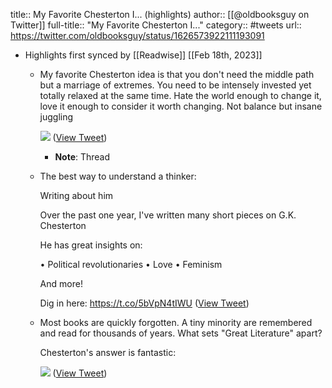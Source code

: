 title:: My Favorite Chesterton I... (highlights)
author:: [[@oldbooksguy on Twitter]]
full-title:: "My Favorite Chesterton I..."
category:: #tweets
url:: https://twitter.com/oldbooksguy/status/1626573922111193091

- Highlights first synced by [[Readwise]] [[Feb 18th, 2023]]
	- My favorite Chesterton idea is that you don't need the middle path but a marriage of extremes. You need to be intensely invested yet totally relaxed at the same time. Hate the world enough to change it, love it enough to consider it worth changing. Not balance but insane juggling 
	  
	  ![](https://pbs.twimg.com/media/FpLAXFGagAICXSf.jpg) ([View Tweet](https://twitter.com/oldbooksguy/status/1626573922111193091))
		- **Note**: Thread
	- The best way to understand a thinker:
	  
	  Writing about him
	  
	  Over the past one year, I've written many short pieces on G.K. Chesterton
	  
	  He has great insights on:
	  
	  • Political revolutionaries
	  • Love
	  • Feminism
	  
	  And more!
	  
	  Dig in here: https://t.co/5bVpN4tIWU ([View Tweet](https://twitter.com/oldbooksguy/status/1626581921202569216))
	- Most books are quickly forgotten. A tiny minority are remembered and read for thousands of years. What sets "Great Literature" apart?
	  
	  Chesterton's answer is fantastic: 
	  
	  ![](https://pbs.twimg.com/media/FpLJWBxagAU9tOZ.png) ([View Tweet](https://twitter.com/oldbooksguy/status/1626584264715427846))